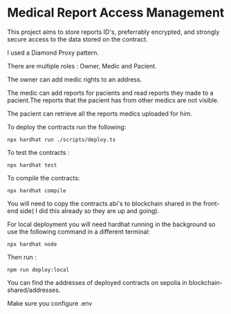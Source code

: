 # Medical Report Access Management

This project aims to store reports ID's, preferrably encrypted, and strongly secure access to the data stored on the contract.

I used a Diamond Proxy pattern.

There are multiple roles : Owner, Medic and Pacient.

The owner can add medic rights to an address.

The medic can add reports for pacients and read reports they made to a pacient.The reports that the pacient has from other medics are not visible.

The pacient can retrieve all the reports medics uploaded for him.

To deploy the contracts run the following:

    npx hardhat run ./scripts/deploy.ts

To test the contracts :

    npx hardhat test

To compile the contracts:

    npx hardhat compile 

You will need to copy the contracts abi's to blockchain shared in the front-end side( I did this already so they are up and going).

For local deployment you will need hardhat running in the background so use the following command in a different terminal:

    npx hardhat node

Then run : 

    npm run deploy:local

You can find the addresses of deployed contracts on sepolia in blockchain-shared/addresses.

Make sure you configure .env